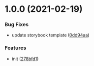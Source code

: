 # 1.0.0 (2021-02-19)


### Bug Fixes

* update storybook template ([0dd94aa](https://github.com/growingio/gio-generator/commit/0dd94aa88ed27dd84e8844630f1345d9d2761ec0))


### Features

* init ([278bfd1](https://github.com/growingio/gio-generator/commit/278bfd1afdf09bd134f97644c197e52f25e27909))



